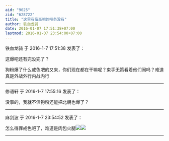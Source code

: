 ```yaml
---
aid: "9025"
zid: "628722"
title: "这里有临高吧的吧务没有"
author: 铁血龙骑
date: 2016-01-07 17:51:38+07:00
lastmod: 2016-01-07 23:54:00+07:00
---
```


铁血龙骑 于 2016-1-7 17:51:38 发表了：

这爆吧还有完没完了？

狗粉爆了什么戒色吧的又来，你们现在都在干嘛呢？束手无策看着他们闹吗？难道真是外战外行内战内行

---

修语轩 于 2016-1-7 17:55:16 发表了：

没事的，我就不信狗粉还能把北朝也爆了？

---

麻剑波 于 2016-1-7 23:54:52 发表了：

怎么得罪戒色吧了，难道是肉包火腿![](https://bbs.northdy.com//mobcent//app/data/phiz/default/05.png)![](https://bbs.northdy.com//mobcent//app/data/phiz/default/05.png)

---
